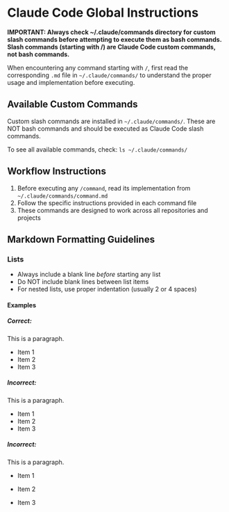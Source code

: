 # Claude Code Global Instructions

**IMPORTANT: Always check ~/.claude/commands directory for custom slash commands before attempting to execute them as bash commands. Slash commands (starting with /) are Claude Code custom commands, not bash commands.**

When encountering any command starting with `/`, first read the corresponding `.md` file in `~/.claude/commands/` to understand the proper usage and implementation before executing.

## Available Custom Commands

Custom slash commands are installed in `~/.claude/commands/`. These are NOT bash commands and should be executed as Claude Code slash commands.

To see all available commands, check: `ls ~/.claude/commands/`

## Workflow Instructions

1. Before executing any `/command`, read its implementation from `~/.claude/commands/command.md`
2. Follow the specific instructions provided in each command file
3. These commands are designed to work across all repositories and projects

## Markdown Formatting Guidelines

### Lists
- Always include a blank line *before* starting any list
- Do NOT include blank lines between list items
- For nested lists, use proper indentation (usually 2 or 4 spaces)

#### Examples

##### Correct:
This is a paragraph.

- Item 1
- Item 2
- Item 3

##### Incorrect:
This is a paragraph.
- Item 1
- Item 2
- Item 3

##### Incorrect:
This is a paragraph.

- Item 1

- Item 2

- Item 3
